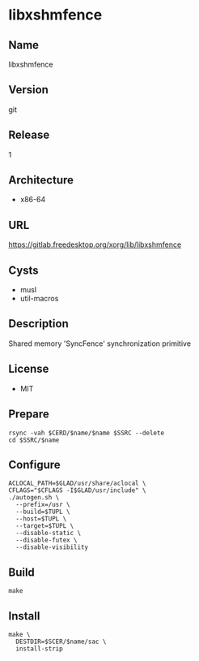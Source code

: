 # libxshmfence

## Name
libxshmfence

## Version
git

## Release
1

## Architecture
* x86-64

## URL
https://gitlab.freedesktop.org/xorg/lib/libxshmfence

## Cysts
* musl
* util-macros

## Description
Shared memory 'SyncFence' synchronization primitive

## License
* MIT

## Prepare
```shell
rsync -vah $CERD/$name/$name $SSRC --delete
cd $SSRC/$name
```

## Configure
```shell
ACLOCAL_PATH=$GLAD/usr/share/aclocal \
CFLAGS="$CFLAGS -I$GLAD/usr/include" \
./autogen.sh \
  --prefix=/usr \
  --build=$TUPL \
  --host=$TUPL \
  --target=$TUPL \
  --disable-static \
  --disable-futex \
  --disable-visibility
```

## Build
```shell
make
```

## Install
```shell
make \
  DESTDIR=$SCER/$name/sac \
  install-strip
```
